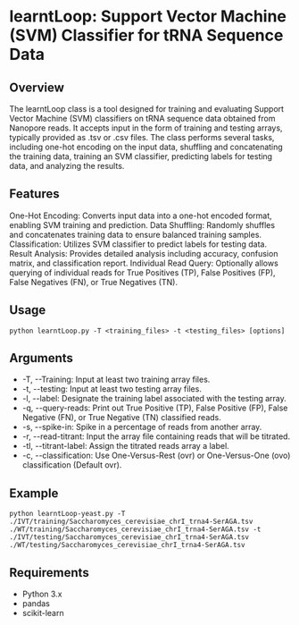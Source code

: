 # learntLoop: Support Vector Machine (SVM) Classifier for tRNA Sequence Data

## Overview
The learntLoop class is a tool designed for training and evaluating Support Vector Machine (SVM) classifiers on tRNA sequence data obtained from Nanopore reads. It accepts input in the form of training and testing arrays, typically provided as .tsv or .csv files. The class performs several tasks, including one-hot encoding on the input data, shuffling and concatenating the training data, training an SVM classifier, predicting labels for testing data, and analyzing the results.

## Features
One-Hot Encoding: Converts input data into a one-hot encoded format, enabling SVM training and prediction.
Data Shuffling: Randomly shuffles and concatenates training data to ensure balanced training samples.
Classification: Utilizes SVM classifier to predict labels for testing data.
Result Analysis: Provides detailed analysis including accuracy, confusion matrix, and classification report.
Individual Read Query: Optionally allows querying of individual reads for True Positives (TP), False Positives (FP), False Negatives (FN), or True Negatives (TN).

## Usage

```python learntLoop.py -T <training_files> -t <testing_files> [options]```

## Arguments
- -T, --Training: Input at least two training array files.
- -t, --testing: Input at least two testing array files.
- -l, --label: Designate the training label associated with the testing array.
- -q, --query-reads: Print out True Positive (TP), False Positive (FP), False Negative (FN), or True Negative (TN) classified reads.
- -s, --spike-in: Spike in a percentage of reads from another array.
- -r, --read-titrant: Input the array file containing reads that will be titrated.
- -tl, --titrant-label: Assign the titrated reads array a label.
- -c, --classification: Use One-Versus-Rest (ovr) or One-Versus-One (ovo) classification (Default ovr).

## Example

```python learntLoop-yeast.py -T ./IVT/training/Saccharomyces_cerevisiae_chrI_trna4-SerAGA.tsv ./WT/training/Saccharomyces_cerevisiae_chrI_trna4-SerAGA.tsv -t ./IVT/testing/Saccharomyces_cerevisiae_chrI_trna4-SerAGA.tsv ./WT/testing/Saccharomyces_cerevisiae_chrI_trna4-SerAGA.tsv```

## Requirements
- Python 3.x
- pandas
- scikit-learn
